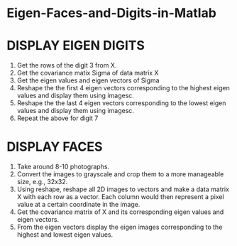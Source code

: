 # Eigen-Faces-and-Digits-in-Matlab

# DISPLAY EIGEN DIGITS

1. Get the rows of the digit 3 from X. 
2. Get the covariance matix Sigma of data matrix X
3. Get the eigen values and eigen vectors of Sigma
4. Reshape the the first 4 eigen vectors corresponding to the highest eigen values and display them using imagesc.
5. Reshape the the last 4 eigen vectors corresponding to the lowest eigen values and display them using imagesc.
6. Repeat the above for digit 7

# DISPLAY FACES

1. Take around 8-10 photographs.
2. Convert the images to grayscale and crop them to a more manageable size, e.g., 32x32.
3. Using reshape, reshape all 2D images to vectors and make a data matrix X with each row as a vector.  Each column would then represent a pixel value at a certain coordinate in the image.
4. Get the covariance matrix of X and its corresponding eigen values and eigen vectors.
5. From the eigen vectors display the eigen images corresponding to the highest and lowest eigen values. 
